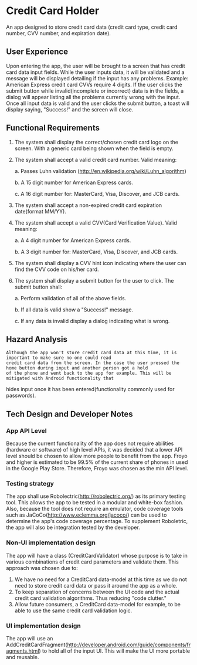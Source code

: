 # Credit Card Holder

An app designed to store credit card data (credit card type, credit card number, CVV number, and expiration date).

## User Experience

Upon entering the app, the user will be brought to a screen that has credit card data input fields. While
the user inputs data, it will be validated and a message will be displayed detailing if the input has any problems.
Example: American Express credit card CVVs require 4 digits.
If the user clicks the submit button while invalid(incomplete or incorrect) data is in the fields, a dialog will appear
listing all the problems currently wrong with the input. Once all input data is valid and the user clicks the submit button,
a toast will display saying, "Success!" and the screen will close.

## Functional Requirements

1. The system shall display the correct/chosen credit card logo on the screen. With a generic card being shown when the field is empty.
2. The system shall accept a valid credit card number. Valid meaning:

    a. Passes Luhn validation (http://en.wikipedia.org/wiki/Luhn_algorithm)

    b. A 15 digit number for American Express cards.

    c. A 16 digit number for: MasterCard, Visa, Discover, and JCB cards.

3. The system shall accept a non-expired credit card expiration date(format MM/YY).
4. The system shall accept a valid CVV(Card Verification Value). Valid meaning:

    a. A 4 digit number for American Express cards.

    b. A 3 digit number for: MasterCard, Visa, Discover, and JCB cards.

5. The system shall display a CVV hint icon indicating where the user can find the CVV code on his/her card.
6. The system shall display a submit button for the user to click. The submit button shall:

    a. Perform validation of all of the above fields.

    b. If all data is valid show a "Success!" message.

    c. If any data is invalid display a dialog indicating what is wrong.
## Hazard Analysis

    Although the app won't store credit card data at this time, it is important to make sure no one could read
    credit card data from the screen. In the case the user pressed the home button during input and another person got a hold
    of the phone and went back to the app for example. This will be mitigated with Android functionality that
hides input once it has been entered(functionality commonly used for passwords).

## Tech Design and Developer Notes

### App API Level

Because the current functionality of the app does not require abilities (hardware or software) of high level APIs, it was decided
    that a lower API level should be chosen to allow more people to benefit from the app. Froyo and higher is estimated to be 99.5%
    of the current share of phones in used in the Google Play Store. Therefore, Froyo was chosen as the min API level.

### Testing strategy

The app shall use Robolectric(http://robolectric.org/) as its primary testing tool. This allows the app to be tested in a modular
and white-box fashion. Also, because the tool does not require an emulator, code coverage tools such as
JaCoCo(http://www.eclemma.org/jacoco/) can be used to determine the app's code coverage percentage. To supplement Roboletric, the
app will also be integration tested by the developer.

### Non-UI implementation design

The app will have a class (CreditCardValidator) whose purpose is to take in various combinations of credit card parameters and validate
them. This approach was chosen due to:

1. We have no need for a CreditCard data-model at this time as we do not need to store credit card data or pass it around the app as a whole.
2. To keep separation of concerns between the UI code and the actual credit card validation algorithms. Thus reducing "code clutter."
3. Allow future consumers, a CreditCard data-model for example, to be able to use the same credit card validation logic.

### UI implementation design

The app will use an AddCreditCardFragment(http://developer.android.com/guide/components/fragments.html) to hold all of the input UI. This
will make the UI more portable and reusable.